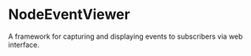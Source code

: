 NodeEventViewer
===============

A framework for capturing and displaying events to subscribers via web interface.
